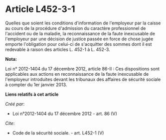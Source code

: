 # Article L452-3-1

Quelles que soient les conditions d'information de l'employeur par la caisse au cours de la procédure d'admission du
caractère professionnel de l'accident ou de la maladie, la reconnaissance de la faute inexcusable de l'employeur par une
décision de justice passée en force de chose jugée emporte l'obligation pour celui-ci de s'acquitter des sommes dont il est
redevable à raison des articles L. 452-1 à L. 452-3.

**Nota:**

Loi n° 2012-1404 du 17 décembre 2012, article 86-II : Ces dispositions sont applicables aux actions en reconnaissance de la
faute inexcusable de l'employeur introduites devant les tribunaux des affaires de sécurité sociale à compter du 1er janvier
2013.

**Liens relatifs à cet article**

_Créé par_:

  - Loi n°2012-1404 du 17 décembre 2012 - art. 86 (V)

_Cite_:

  - Code de la sécurité sociale. - art. L452-1 (V)
